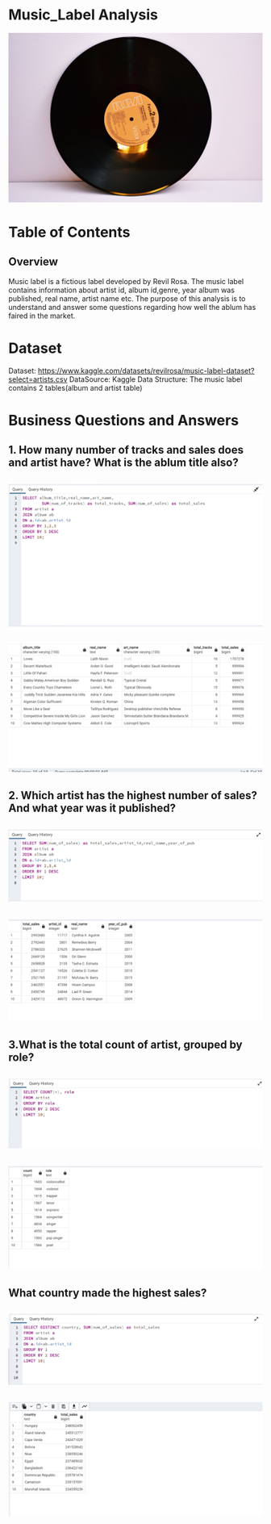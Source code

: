 # Music_Label Analysis
![](music_disk.jpg)

# Table of Contents
## Overview
Music label is a fictious label developed by Revil Rosa. The music label contains information about artist id, album id,genre, year album was published, real name, artist name etc.
The purpose of this analysis is to understand and answer some questions regarding how well the ablum has faired in the market.

# Dataset
Dataset: https://www.kaggle.com/datasets/revilrosa/music-label-dataset?select=artists.csv
DataSource: Kaggle
Data Structure: The music label contains 2 tables(album and artist table)

# Business Questions and Answers
## 1. How many number of tracks and sales does and artist have? What is the ablum title also?
![](Q1_Query.png)
---

![](Q1_output.png)
---

## 2. Which artist has the highest number of sales? And what year was it published?
![](Q2_query.png)
---

![](Q2_output.png)
---

## 3.What is the total count of artist, grouped by role?
![](Q3_query.png)
---

![](Q3_output.png)
---

## What country made the highest sales?
![](Q4_query.png)
---

![](q4_output.png)
---







   

